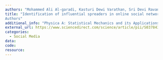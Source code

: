 ```yaml
---
authors: "Mohammed Ali Al-garadi, Kasturi Dewi Varathan, Sri Devi Ravana"
title: "Identification of influential spreaders in online social networks using interaction weighted K-core decomposition method
Authors"
additional_info: "Physica A: Statistical Mechanics and its Applications 468 (2017): 278-288."
external_url: https://www.sciencedirect.com/science/article/pii/S0378437116308068
categories:
  - Social Media 
data:  
code:
resource:
---
```

